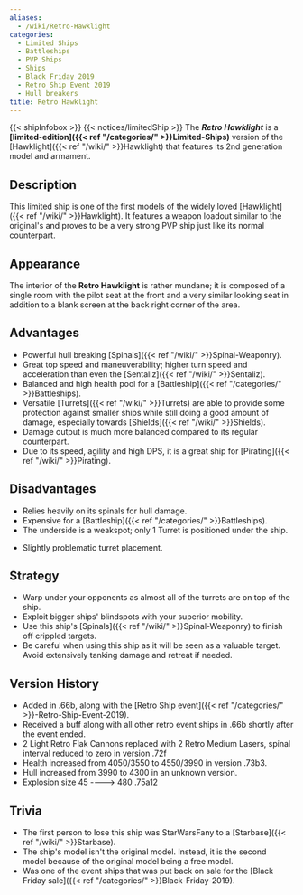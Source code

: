 ```yaml
---
aliases:
  - /wiki/Retro-Hawklight
categories:
  - Limited Ships
  - Battleships
  - PVP Ships
  - Ships
  - Black Friday 2019
  - Retro Ship Event 2019
  - Hull breakers
title: Retro Hawklight
---
```


{{< shipInfobox >}} {{< notices/limitedShip >}} The **_Retro Hawklight_** is a **[limited-edition]({{< ref "/categories/" >}}Limited-Ships)** version of the [Hawklight]({{< ref "/wiki/" >}}Hawklight) that features its 2nd generation model and armament.

## Description

This limited ship is one of the first models of the widely loved [Hawklight]({{< ref "/wiki/" >}}Hawklight). It features a weapon loadout similar to the original's and proves to be a very strong PVP ship just like its normal counterpart.

## Appearance

The interior of the **Retro Hawklight** is rather mundane; it is composed of a single room with the pilot seat at the front and a very similar looking seat in addition to a blank screen at the back right corner of the area.

## Advantages

- Powerful hull breaking [Spinals]({{< ref "/wiki/" >}}Spinal-Weaponry).
- Great top speed and maneuverability; higher turn speed and acceleration than even the [Sentaliz]({{< ref "/wiki/" >}}Sentaliz).
- Balanced and high health pool for a [Battleship]({{< ref "/categories/" >}}Battleships).
- Versatile [Turrets]({{< ref "/wiki/" >}}Turrets) are able to provide some protection against smaller ships while still doing a good amount of damage, especially towards [Shields]({{< ref "/wiki/" >}}Shields).
- Damage output is much more balanced compared to its regular counterpart.
- Due to its speed, agility and high DPS, it is a great ship for [Pirating]({{< ref "/wiki/" >}}Pirating).

## Disadvantages

- Relies heavily on its spinals for hull damage.
- Expensive for a [Battleship]({{< ref "/categories/" >}}Battleships).
- The underside is a weakspot; only 1 Turret is positioned under the ship.

<!-- -->

- Slightly problematic turret placement.

## Strategy

- Warp under your opponents as almost all of the turrets are on top of the ship.
- Exploit bigger ships' blindspots with your superior mobility.
- Use this ship's [Spinals]({{< ref "/wiki/" >}}Spinal-Weaponry) to finish off crippled targets.
- Be careful when using this ship as it will be seen as a valuable target. Avoid extensively tanking damage and retreat if needed.

## Version History

- Added in .66b, along with the [Retro Ship event]({{< ref "/categories/" >}}-Retro-Ship-Event-2019).
- Received a buff along with all other retro event ships in .66b shortly after the event ended.
- 2 Light Retro Flak Cannons replaced with 2 Retro Medium Lasers, spinal interval reduced to zero in version .72f
- Health increased from 4050/3550 to 4550/3990 in version .73b3.
- Hull increased from 3990 to 4300 in an unknown version.
- Explosion size 45 ----> 480 .75a12

## Trivia

- The first person to lose this ship was StarWarsFany to a [Starbase]({{< ref "/wiki/" >}}Starbase).
- The ship's model isn't the original model. Instead, it is the second model because of the original model being a free model.
- <span>Was one of the event ships that was put back on sale for the [Black Friday sale]({{< ref "/categories/" >}}Black-Friday-2019).</span>
